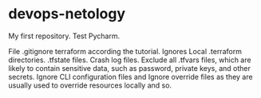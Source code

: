 # devops-netology
My first repository. Test Pycharm.

File .gitignore terraform according the tutorial. Ignores Local .terraform directories. .tfstate files. Crash log files.
Exclude all .tfvars files, which are likely to contain sensitive data, such as password, private keys, and other secrets.
Ignore CLI configuration files and Ignore override files as they are usually used to override resources locally and so.
